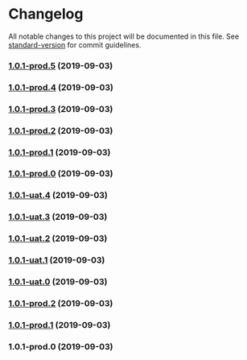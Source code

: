 # Changelog

All notable changes to this project will be documented in this file. See [standard-version](https://github.com/conventional-changelog/standard-version) for commit guidelines.

### [1.0.1-prod.5](https://github.com/qianzhaoy/taor-bug__loop-render/compare/v1.0.1-prod.4...v1.0.1-prod.5) (2019-09-03)



### [1.0.1-prod.4](https://github.com/qianzhaoy/taor-bug__loop-render/compare/v1.0.1-prod.3...v1.0.1-prod.4) (2019-09-03)



### [1.0.1-prod.3](https://github.com/qianzhaoy/taor-bug__loop-render/compare/v1.0.1-uat.4...v1.0.1-prod.3) (2019-09-03)



### [1.0.1-prod.2](https://github.com/qianzhaoy/taor-bug__loop-render/compare/v1.0.1-uat.4...v1.0.1-prod.2) (2019-09-03)



### [1.0.1-prod.1](https://github.com/qianzhaoy/taor-bug__loop-render/compare/v1.0.1-uat.4...v1.0.1-prod.1) (2019-09-03)



### [1.0.1-prod.0](https://github.com/qianzhaoy/taor-bug__loop-render/compare/v1.0.1-uat.4...v1.0.1-prod.0) (2019-09-03)



### [1.0.1-uat.4](https://github.com/qianzhaoy/taor-bug__loop-render/compare/v1.0.1-uat.3...v1.0.1-uat.4) (2019-09-03)



### [1.0.1-uat.3](https://github.com/qianzhaoy/taor-bug__loop-render/compare/v1.0.1-uat.2...v1.0.1-uat.3) (2019-09-03)



### [1.0.1-uat.2](https://github.com/qianzhaoy/taor-bug__loop-render/compare/v1.0.1-uat.1...v1.0.1-uat.2) (2019-09-03)



### [1.0.1-uat.1](https://github.com/qianzhaoy/taor-bug__loop-render/compare/v1.0.1-uat.0...v1.0.1-uat.1) (2019-09-03)



### [1.0.1-uat.0](https://github.com/qianzhaoy/taor-bug__loop-render/compare/v1.0.1-prod.2...v1.0.1-uat.0) (2019-09-03)



### [1.0.1-prod.2](https://github.com/qianzhaoy/taor-bug__loop-render/compare/v1.0.1-prod.1...v1.0.1-prod.2) (2019-09-03)



### [1.0.1-prod.1](https://github.com/qianzhaoy/taor-bug__loop-render/compare/v1.0.1-prod.0...v1.0.1-prod.1) (2019-09-03)



### 1.0.1-prod.0 (2019-09-03)
